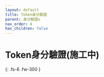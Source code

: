```yaml
---
layout: default
title: Token身分驗證
parent: 身分驗證x
nav_order: 4
has_children: false
---
```


# Token身分驗證(施工中)

{: .fs-6 .fw-300 }